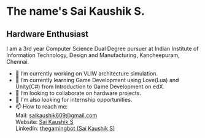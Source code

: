 # The name's Sai Kaushik S.
## Hardware Enthusiast
I am a 3rd year Computer Science Dual Degree pursuer at Indian Institute of Information Technology, Design and Manufacturing, Kancheepuram, Chennai. 

- 🔭 I’m currently working on VLIW architecture simulation.
- 🌱 I’m currently learning Game Development using Love(Lua) and Unity(C#) from Introduction to Game Development on edX.
- 👯 I’m looking to collaborate on hardware projects.
- 👯 I'm also looking for internship opportunities.
- 📫 How to reach me: \
    Mail: [saikaushik609@gmail.com](mailto:saikaushik609@gmail.com) \
    Website: [Sai Kaushik S](https://thegamingbot.github.io/thegamingbot/) \
    LinkedIn: [thegamingbot (Sai Kaushik S)](https://www.linkedin.com/in/kihsuakias/)
